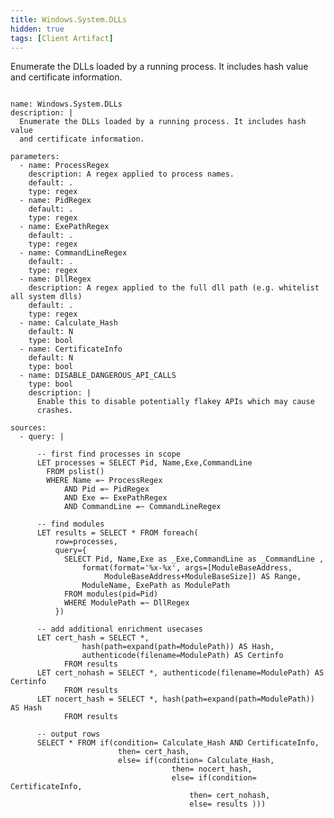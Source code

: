 ```yaml
---
title: Windows.System.DLLs
hidden: true
tags: [Client Artifact]
---
```


Enumerate the DLLs loaded by a running process. It includes hash value
and certificate information.


<pre><code class="language-yaml">
name: Windows.System.DLLs
description: |
  Enumerate the DLLs loaded by a running process. It includes hash value
  and certificate information.

parameters:
  - name: ProcessRegex
    description: A regex applied to process names.
    default: .
    type: regex
  - name: PidRegex
    default: .
    type: regex
  - name: ExePathRegex
    default: .
    type: regex
  - name: CommandLineRegex
    default: .
    type: regex
  - name: DllRegex
    description: A regex applied to the full dll path (e.g. whitelist all system dlls)
    default: .
    type: regex
  - name: Calculate_Hash
    default: N
    type: bool
  - name: CertificateInfo
    default: N
    type: bool
  - name: DISABLE_DANGEROUS_API_CALLS
    type: bool
    description: |
      Enable this to disable potentially flakey APIs which may cause
      crashes.

sources:
  - query: |

      -- first find processes in scope
      LET processes = SELECT Pid, Name,Exe,CommandLine
        FROM pslist()
        WHERE Name =~ ProcessRegex
            AND Pid =~ PidRegex
            AND Exe =~ ExePathRegex
            AND CommandLine =~ CommandLineRegex

      -- find modules
      LET results = SELECT * FROM foreach(
          row=processes,
          query={
            SELECT Pid, Name,Exe as _Exe,CommandLine as _CommandLine ,
                format(format='%x-%x', args=[ModuleBaseAddress,
                     ModuleBaseAddress+ModuleBaseSize]) AS Range,
                ModuleName, ExePath as ModulePath
            FROM modules(pid=Pid)
            WHERE ModulePath =~ DllRegex
          })

      -- add additional enrichment usecases
      LET cert_hash = SELECT *,
                hash(path=expand(path=ModulePath)) AS Hash,
                authenticode(filename=ModulePath) AS Certinfo
            FROM results
      LET cert_nohash = SELECT *, authenticode(filename=ModulePath) AS Certinfo
            FROM results
      LET nocert_hash = SELECT *, hash(path=expand(path=ModulePath)) AS Hash
            FROM results

      -- output rows
      SELECT * FROM if(condition= Calculate_Hash AND CertificateInfo,
                        then= cert_hash,
                        else= if(condition= Calculate_Hash,
                                    then= nocert_hash,
                                    else= if(condition= CertificateInfo,
                                        then= cert_nohash,
                                        else= results )))

</code></pre>

